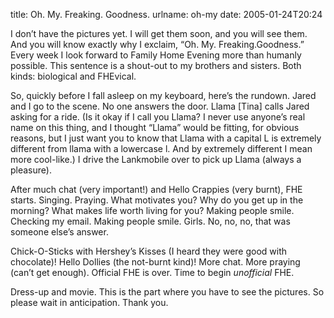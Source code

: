title: Oh. My. Freaking. Goodness.
urlname: oh-my
date: 2005-01-24T20:24

I don&#x02bc;t have the pictures yet. I will get them soon, and you will see them. And you will know exactly why I
exclaim, &ldquo;Oh. My. Freaking.Goodness.&rdquo; Every week I look forward to Family Home Evening more than humanly
possible. This sentence is a shout-out to my brothers and sisters. Both kinds: biological and FHEvical.

So, quickly before I fall asleep on my keyboard, here&#x02bc;s the rundown. Jared and I go to the scene. No one answers
the door. Llama \[Tina\] calls Jared asking for a ride. (Is it okay if I call you Llama? I never use anyone&#x02bc;s
real name on this thing, and I thought &ldquo;Llama&rdquo; would be fitting, for obvious reasons, but I just want you to
know that Llama with a capital L is extremely different from llama with a lowercase l. And by extremely different I mean
more cool-like.) I drive the Lankmobile over to pick up Llama (always a pleasure).

After much chat (very important!) and Hello Crappies (very burnt), FHE starts. Singing. Praying. What motivates you? Why
do you get up in the morning? What makes life worth living for you? Making people smile. Checking my email. Making
people smile. Girls. No, no, no, that was someone else&#x02bc;s answer.

Chick-O-Sticks with Hershey&#x02bc;s Kisses (I heard they were good with chocolate)! Hello Dollies (the not-burnt kind)!
More chat. More praying (can&#x02bc;t get enough). Official FHE is over. Time to begin _unofficial_ FHE.

Dress-up and movie. This is the part where you have to see the pictures. So please wait in anticipation. Thank you.
